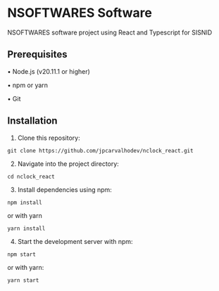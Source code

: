 # NSOFTWARES Software

NSOFTWARES software project using React and Typescript for SISNID

## Prerequisites

• Node.js (v20.11.1 or higher)

• npm or yarn

• Git

## Installation

1. Clone this repository:
 
```
git clone https://github.com/jpcarvalhodev/nclock_react.git
```

2. Navigate into the project directory:

```
cd nclock_react
```

3. Install dependencies using npm:

```
npm install
```

 or with yarn

```
yarn install
```

4. Start the development server with npm:

```
npm start
```

 or with yarn:

```
yarn start
```
